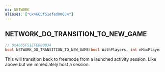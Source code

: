 ```yaml
---
ns: NETWORK
aliases: ["0x4665f51efed00034"]
---
```

## NETWORK_DO_TRANSITION_TO_NEW_GAME

```c
// 0x4665F51EFED00034
bool NETWORK_DO_TRANSITION_TO_NEW_GAME(bool WithPlayers, int nMaxPlayers, bool IsPrivate);
```

This will transition back to freemode from a launched activity session. Like above but we immediately host a session.

